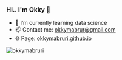 ### Hi.. I'm Okky 👋

- 🌱 I’m currently learning data science
- 📫 Contact me: okkymabrur@gmail.com
- 🌐 Page: [okkymabruri.github.io](https://okkymabruri.github.io/)

<p align="left"> <img src="https://komarev.com/ghpvc/?username=okkymabruri&label=Views&color=blue&style=plastic" alt="okkymabruri" /> </p>

<!--
[![Top Langs](https://github-readme-stats.vercel.app/api/top-langs/?username=okkymabruri&layout=compact)](https://github.com/okkymabruri)

<!--
![Anurag's github stats](https://github-readme-stats.vercel.app/api?username=okkymabruri&show_icons=true&theme=radical)

<!--
**okkymabruri/okkymabruri** is a ✨ _special_ ✨ repository because its `README.md` (this file) appears on your GitHub profile.

Here are some ideas to get you started:

- 🔭 I’m currently working on ...

- 👯 I’m looking to collaborate on ...
- 🤔 I’m looking for help with ...
- 💬 Ask me about ...
- 😄 Pronouns: ...
- ⚡ Fun fact: ...
-->
